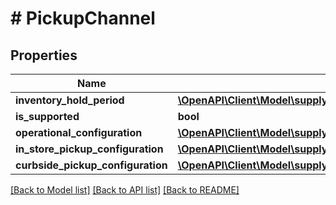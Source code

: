 # # PickupChannel

## Properties

Name | Type | Description | Notes
------------ | ------------- | ------------- | -------------
**inventory_hold_period** | [**\OpenAPI\Client\Model\supplysources\Duration**](Duration.md) |  | [optional]
**is_supported** | **bool** |  | [optional]
**operational_configuration** | [**\OpenAPI\Client\Model\supplysources\OperationalConfiguration**](OperationalConfiguration.md) |  | [optional]
**in_store_pickup_configuration** | [**\OpenAPI\Client\Model\supplysources\InStorePickupConfiguration**](InStorePickupConfiguration.md) |  | [optional]
**curbside_pickup_configuration** | [**\OpenAPI\Client\Model\supplysources\CurbsidePickupConfiguration**](CurbsidePickupConfiguration.md) |  | [optional]

[[Back to Model list]](../../README.md#models) [[Back to API list]](../../README.md#endpoints) [[Back to README]](../../README.md)
